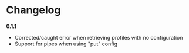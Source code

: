 # Changelog

**0.1.1**
- Corrected/caught error when retrieving profiles with no configuration
- Support for pipes when using "put" config
